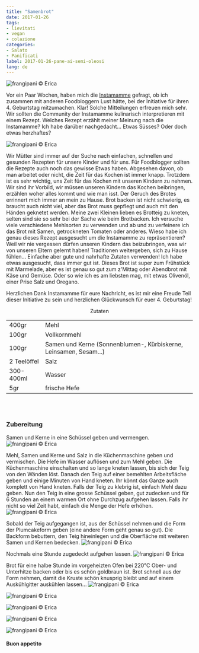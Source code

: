 ```yaml
---
title: "Samenbrot"
date: 2017-01-26
tags:
- lievitati
- vegan
- colazione
categories:
- Salato
- Panificati
label: 2017-01-26-pane-ai-semi-oleosi
lang: de
---
```

![](../2017-01-26-pane-ai-semi-oleosi/header.jpg "frangipani © Erica")


Vor ein Paar Wochen, haben mich die <a href="http://instamamme.net" target="_blank">Instamamme</a> gefragt, ob ich zusammen mit anderen Foodbloggern Lust hätte, bei der Initiative für ihren 4. Geburtstag mitzumachen. Klar! Solche Mitteilungen erfreuen mich sehr. Wir sollten die Community der Instamamme kulinarisch interpretieren mit einem Rezept. Welches Rezept erzählt meiner Meinung nach die Instamamme? Ich habe darüber nachgedacht... Etwas Süsses? Oder doch etwas herzhaftes?

![](../2017-01-26-pane-ai-semi-oleosi/instamamme.jpg "frangipani © Erica")

Wir Mütter sind immer auf der Suche nach einfachen, schnellen und gesunden Rezepten für unsere Kinder und für uns. Für Foodblogger sollten die Rezepte auch noch das gewisse Etwas haben. Abgesehen davon, ob man arbeitet oder nicht, die Zeit für das Kochen ist immer knapp. Trotzdem ist es sehr wichtig, uns Zeit für das Kochen mit unseren Kindern zu nehmen. Wir sind ihr Vorbild, wir müssen unseren Kindern das Kochen beibringen, erzählen woher alles kommt und wie man isst. Der Geruch des Brotes errinnert mich immer an mein zu Hause. Brot backen ist nicht schwierig, es braucht auch nicht viel, aber das Brot muss gepflegt und auch mit den Händen geknetet werden. Meine zwei Kleinen lieben es Brotteig zu kneten, selten sind sie so sehr bei der Sache wie beim Brotbacken. Ich versuche viele verschiedene Mehlsorten zu verwenden und ab und zu verfeinere ich das Brot mit Samen, getrockneten Tomaten oder anderes. Wieso habe ich genau dieses Rezept ausgesucht um die Instamamme zu repräsentieren? Weil wir nie vergessen dürfen unseren Kindern das beizubringen, was wir von unseren Eltern gelernt haben! Traditionen weitergeben, sich zu Hause fühlen... Einfache aber gute und nahrhafte Zutaten verwenden! Ich habe etwas ausgesucht, dass immer gut ist. Dieses Brot ist super zum Frühstück mit Marmelade, aber es ist genau so gut zum z'Mittag oder Abendbrot mit Käse und Gemüse. Oder so wie ich es am liebsten mag, mit etwas Olivenöl, einer Prise Salz und Oregano.

Herzlichen Dank Instamamme für eure Nachricht, es ist mir eine Freude Teil dieser Initiative zu sein und herzlichen Glückwunsch für euer 4. Geburtstag!

<div id="wrapper" style="text-align: center">
  <div id="yourdiv" style="display: inline-block;">
    <div class="ingredients">
      <div class="ingredients-title">Zutaten</div>
      <table>
        <tbody>
          <tr>
            <td>400gr</td>
            <td>Mehl</td>
          </tr>      
          <tr>
            <td>100gr</td>
            <td>Vollkornmehl</td>
          </tr>      
          <tr>
            <td>100gr</td>
            <td>Samen und Kerne (Sonnenblumen-, Kürbiskerne, Leinsamen, Sesam...)</td>
          </tr>
          <tr>
            <td>2 Teelöffel</td>
            <td>Salz</td>
          </tr>
          <tr>
            <td>300-400ml</td>
            <td>Wasser</td>
          </tr>
          <tr>
            <td>5gr</td>
            <td>frische Hefe</td>
          </tr>
        </tbody>
      </table>
      <br></br>
    </div>
  </div>
</div>


<h3>
  <font color="grey">
    <i class="fa-solid fa-gears"></i>
  </font> Zubereitung
</h3>

Samen und Kerne in eine Schüssel geben und vermengen.
![](../2017-01-26-pane-ai-semi-oleosi/semioleosi.jpg "frangipani © Erica")

Mehl, Samen und Kerne und Salz in die Küchenmaschine geben und vermischen. Die Hefe im Wasser auflösen und zum Mehl geben. Die Küchenmaschine einschalten und so lange kneten lassen, bis sich der Teig von den Wänden löst. Danach den Teig auf einer bemehlten Arbeitsfläche geben und einige Minuten von Hand kneten. Ihr könnt das Ganze auch komplett von Hand kneten. Falls der Teig zu klebrig ist, einfach Mehl dazu geben. Nun den Teig in eine grosse Schüssel geben, gut zudecken und für 6 Stunden an einem warmen Ort ohne Durchzug aufgehen lassen. Falls ihr nicht so viel Zeit habt, einfach die Menge der Hefe erhöhen.
![](../2017-01-26-pane-ai-semi-oleosi/impasto.jpg "frangipani © Erica")

Sobald der Teig aufgegangen ist, aus der Schüssel nehmen und die Form der Plumcakeform geben (eine andere Form geht genau so gut). Die Backform bebuttern, den Teig hineinlegen und die Oberfläche mit weiteren Samen und Kernen bedecken.
![](../2017-01-26-pane-ai-semi-oleosi/teglia.jpg "frangipani © Erica")

Nochmals eine Stunde zugedeckt aufgehen lassen.
![](../2017-01-26-pane-ai-semi-oleosi/lievitato.jpg "frangipani © Erica")

Brot für eine halbe Stunde im vorgeheizten Ofen bei 220°C Ober- und Unterhitze backen oder bis es schön goldbraun ist. Brot schnell aus der Form nehmen, damit die Kruste schön knusprig bleibt und auf einem Auskühlgitter auskühlen lassen...
![](../2017-01-26-pane-ai-semi-oleosi/risultato1.jpg "frangipani © Erica")

![](../2017-01-26-pane-ai-semi-oleosi/risultato2.jpg "frangipani © Erica")

![](../2017-01-26-pane-ai-semi-oleosi/risultato3.jpg "frangipani © Erica")

![](../2017-01-26-pane-ai-semi-oleosi/risultato4.jpg "frangipani © Erica")

![](../2017-01-26-pane-ai-semi-oleosi/risultato5.jpg "frangipani © Erica")

<h4>Buon appetito
  <font color="red">
    <i class="fa-regular fa-face-smile"></i>
  </font>
</h4>
